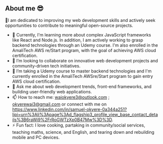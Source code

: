 ## About me 😎


🔭I am dedicated to improving my web development skills and actively seek opportunities to contribute to meaningful open-source projects. 
- 🌱 Currently, I'm learning more about complex JavaScript frameworks like React and Node.js. In addition, I am actively working to grasp backend technologies through an Udemy course. I'm also enrolled in the AmaliTech AWS re/Start program, with the goal of achieving AWS cloud certification.
- 👯 I’m looking to collaborate on innovative web development projects and community-driven tech initiatives.
- 🤔 I’m taking a Udemy course to  master backend technologies and I'm currently enrolled in the AmaliTech AWSre/Start program to gain entry AWS cloud certification.
- 💬 Ask me about web development trends, front-end frameworks, and building user-friendly web applications.
- 📫 How to reach me: waiokyere3@outlook.com ; okyerewai3@gmail.com or connect with me on https://www.linkedin.com/in/samuel-okyere-0a344a251?lipi=urn%3Ali%3Apage%3Ad_flagship3_profile_view_base_contact_details%3B6raWi9%2FrRoGWTzXp0B47Mw%3D%3D.
- ⚡ Fun fact: I love cooking, partaking in community/social services, teaching maths, science, and English, and tearing down and rebuilding mobile and PC devices.

<!--

Here are some ideas to get you started:

- 🔭 I’m currently working on ...
- 🌱 I’m currently learning ...
- 👯 I’m looking to collaborate on ...
- 🤔 I’m looking for help with ...
- 💬 Ask me about ...
- 📫 How to reach me: ...
- ⚡ Fun fact: ...
-->
